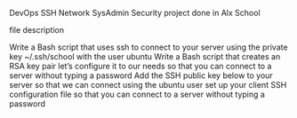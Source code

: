 DevOps SSH Network SysAdmin Security project done in Alx School

file description

Write a Bash script that uses ssh to connect to your server using the private key ~/.ssh/school with the user ubuntu
Write a Bash script that creates an RSA key pair
let’s configure it to our needs so that you can connect to a server without typing a password
Add the SSH public key below to your server so that we can connect using the ubuntu user
set up your client SSH configuration file so that you can connect to a server without typing a password

